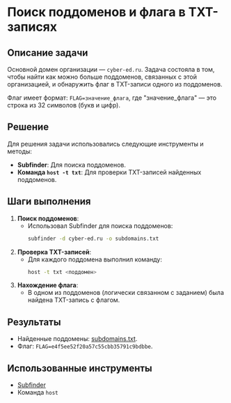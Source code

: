 # Поиск поддоменов и флага в TXT-записях

## Описание задачи
Основной домен организации — `cyber-ed.ru`. Задача состояла в том, чтобы найти как можно больше поддоменов, связанных с этой организацией, и обнаружить флаг в TXT-записи одного из поддоменов.

Флаг имеет формат: `FLAG=значение_флага`, где "значение_флага" — это строка из 32 символов (букв и цифр).

## Решение
Для решения задачи использовались следующие инструменты и методы:
- **Subfinder**: Для поиска поддоменов.
- **Команда `host -t txt`**: Для проверки TXT-записей найденных поддоменов.

## Шаги выполнения
1. **Поиск поддоменов**:
   - Использовал Subfinder для поиска поддоменов:
     ```bash
     subfinder -d cyber-ed.ru -o subdomains.txt
     ```
2. **Проверка TXT-записей**:
   - Для каждого поддомена выполнил команду:
     ```bash
     host -t txt <поддомен>
     ```
3. **Нахождение флага**:
   - В одном из поддоменов (логически связанном с заданием) была найдена TXT-запись с флагом.

## Результаты
- Найденные поддомены: [subdomains.txt](results/subdomains.txt).
- Флаг: `FLAG=e4f5ee52f20a57c55cbb35791c9bdbbe`.

## Использованные инструменты
- [Subfinder](https://github.com/projectdiscovery/subfinder)
- Команда `host`
